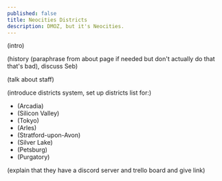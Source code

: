 ```yaml
---
published: false
title: Neocities Districts
description: DMOZ, but it's Neocities.
---
```


(intro)

(history (paraphrase from about page if needed but don't actually do that that's bad), discuss Seb)

(talk about staff)

(introduce districts system, set up districts list for:)

 - (Arcadia)
 - (Silicon Valley)
 - (Tokyo)
 - (Arles)
 - (Stratford-upon-Avon)
 - (Silver Lake)
 - (Petsburg)
 - (Purgatory)

(explain that they have a discord server and trello board and give link)
